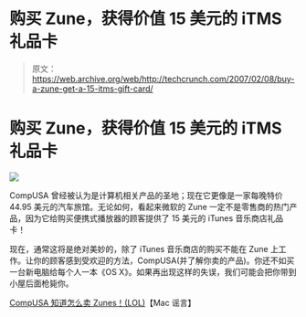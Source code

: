 # 购买 Zune，获得价值 15 美元的 iTMS 礼品卡

> 原文：<https://web.archive.org/web/http://techcrunch.com/2007/02/08/buy-a-zune-get-a-15-itms-gift-card/>

# 购买 Zune，获得价值 15 美元的 iTMS 礼品卡

![](img/898916a290e8dcb77b95c42ab3381848.png)

CompUSA 曾经被认为是计算机相关产品的圣地；现在它更像是一家每晚特价 44.95 美元的汽车旅馆。无论如何，看起来微软的 Zune 一定不是零售商的热门产品，因为它给购买便携式播放器的顾客提供了 15 美元的 iTunes 音乐商店礼品卡！

现在，通常这将是绝对美妙的，除了 iTunes 音乐商店的购买不能在 Zune 上工作。让你的顾客感到受欢迎的方法，CompUSA(并了解你卖的产品)。你还不如买一台新电脑给每个人一本《OS X》。如果再出现这样的失误，我们可能会把你带到小屋后面枪毙你。

[CompUSA 知道怎么卖 Zunes！(LOL)](https://web.archive.org/web/20130628152322/http://forums.macrumors.com/showthread.php?t=277578)【Mac 谣言】